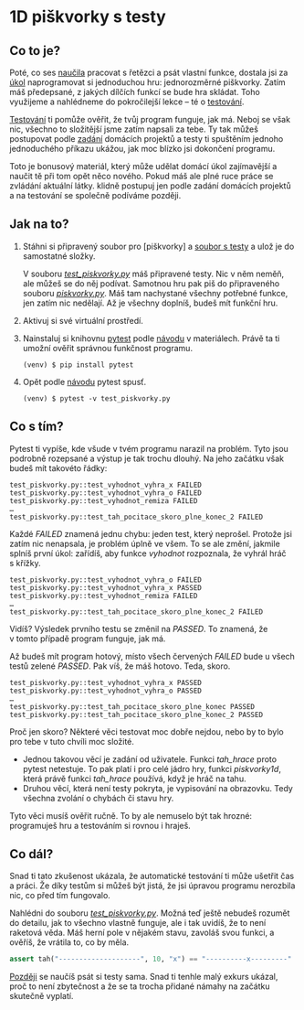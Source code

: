 # 1D piškvorky s testy #

## Co to je? ##

Poté, co ses [naučila][defstr] pracovat s řetězci a psát vlastní funkce, dostala jsi za [úkol][handout4] naprogramovat si jednoduchou hru: jednorozměrné piškvorky. Zatím máš předepsané, z jakých dílčích funkcí se bude hra skládat. Toho využijeme a nahlédneme do pokročilejší lekce – té o [testování][testing].

[Testování][testing] ti pomůže ověřit, že tvůj program funguje, jak má. Neboj se však nic, všechno to složitější jsme zatím napsali za tebe. Ty tak můžeš postupovat podle [zadání][handout4] domácích projektů a testy ti spuštěním jednoho jednoduchého příkazu ukážou, jak moc blízko jsi dokončení programu.

Toto je bonusový materiál, který může udělat domácí úkol zajímavější a naučit tě při tom opět něco nového. Pokud máš ale plné ruce práce se zvládání aktuální látky. klidně postupuj jen podle zadání domácích projektů a na testování se společně podíváme později.

## Jak na to? ##

1. Stáhni si připravený soubor pro [piškvorky] a [soubor s testy](testpiskvorky) a ulož je do samostatné složky.

    V souboru [_test_piskvorky.py_][testpiskvorky] máš připravené testy. Nic v něm neměň, ale můžeš se do něj podívat. Samotnou hru pak piš do připraveného souboru [_piskvorky.py_][piskvorky]. Máš tam nachystané všechny potřebné funkce, jen zatím nic nedělají. Až je všechny doplníš, budeš mít funkční hru.

1. Aktivuj si své virtuální prostředí.
1. Nainstaluj si knihovnu [pytest] podle [návodu][testing] v materiálech. Právě ta ti umožní ověřit správnou funkčnost programu.

    ```shell
    (venv) $ pip install pytest
    ```

1. Opět podle [návodu][testing] pytest spusť.

    ```shell
    (venv) $ pytest -v test_piskvorky.py
    ```

## Co s tím? ##

Pytest ti vypíše, kde všude v tvém programu narazil na problém. Tyto jsou podrobně rozepsané a výstup je tak trochu dlouhý. Na jeho začátku však budeš mít takovéto řádky:

```
test_piskvorky.py::test_vyhodnot_vyhra_x FAILED
test_piskvorky.py::test_vyhodnot_vyhra_o FAILED
test_piskvorky.py::test_vyhodnot_remiza FAILED
…
test_piskvorky.py::test_tah_pocitace_skoro_plne_konec_2 FAILED
```

Každé _FAILED_ znamená jednu chybu: jeden test, který neprošel. Protože jsi zatím nic nenapsala, je problém úplně ve všem. To se ale změní, jakmile splníš první úkol: zařídíš, aby funkce _vyhodnot_ rozpoznala, že vyhrál hráč s křížky.

```
test_piskvorky.py::test_vyhodnot_vyhra_o FAILED
test_piskvorky.py::test_vyhodnot_vyhra_x PASSED
test_piskvorky.py::test_vyhodnot_remiza FAILED
…
test_piskvorky.py::test_tah_pocitace_skoro_plne_konec_2 FAILED
```

Vidíš? Výsledek prvního testu se změnil na _PASSED_. To znamená, že v tomto případě program funguje, jak má.

Až budeš mít program hotový, místo všech červených _FAILED_ bude u všech testů zelené _PASSED_. Pak víš, že máš hotovo. Teda, skoro.

```
test_piskvorky.py::test_vyhodnot_vyhra_x PASSED
test_piskvorky.py::test_vyhodnot_vyhra_o PASSED
…
test_piskvorky.py::test_tah_pocitace_skoro_plne_konec PASSED
test_piskvorky.py::test_tah_pocitace_skoro_plne_konec_2 PASSED
```

Proč jen skoro? Některé věci testovat moc dobře nejdou, nebo by to bylo pro tebe v tuto chvíli moc složité.

* Jednou takovou věcí je zadání od uživatele. Funkci _tah_hrace_ proto pytest netestuje. To pak platí i pro celé jádro hry, funkci _piskvorky1d_, která právě funkci _tah_hrace_ používá, když je hráč na tahu.
* Druhou věcí, která není testy pokryta, je vypisování na obrazovku. Tedy všechna zvolání o chybách či stavu hry.

Tyto věci musíš ověřit ručně. To by ale nemuselo být tak hrozné: programuješ hru a testováním si rovnou i hraješ.

## Co dál? ##

Snad ti tato zkušenost ukázala, že automatické testování ti může ušetřit čas a práci. Že díky testům si můžeš být jistá, že jsi úpravou programu nerozbila nic, co před tím fungovalo.

Nahlédni do souboru [_test_piskvorky.py_][testpiskvorky]. Možná teď ještě nebudeš rozumět do detailu, jak to všechno vlastně funguje, ale i tak uvidíš, že to není raketová věda. Máš herní pole v nějakém stavu, zavoláš svou funkci, a ověříš, že vrátila to, co by měla.

```python
assert tah("--------------------", 10, "x") == "----------x---------"
```

[Později][testing] se naučíš psát si testy sama. Snad ti tenhle malý exkurs ukázal, proč to není zbytečnost a že se ta trocha přidané námahy na začátku skutečně vyplatí.

[defstr]: https://naucse.python.cz/2019/pyladies-ostrava-jaro/sessions/def-str/
[handout4]: http://pyladies.cz/v1/s004-strings/handout/handout4-ostrava.pdf
[course]: https://naucse.python.cz/2019/pyladies-ostrava-jaro/
[testing]: https://naucse.python.cz/2019/pyladies-ostrava-jaro/beginners/testing/
[venvsetup]: https://naucse.python.cz/2019/pyladies-ostrava-jaro/beginners/venv-setup/
[pytest]: https://pytest.readthedocs.io/
[testpiskvorky]: https://github.com/Glutexo/pyladies-piskvorky/blob/master/test_piskvorky.py
[piskvorky]: https://github.com/Glutexo/pyladies-piskvorky/blob/master/piskvorky.py
